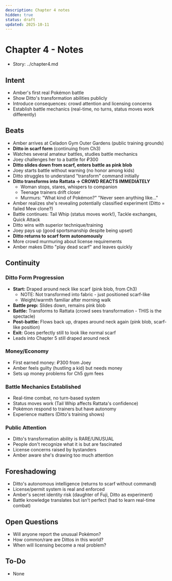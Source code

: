 ```yaml
---
description: Chapter 4 notes
hidden: true
status: draft
updated: 2025-10-11
---
```


# Chapter 4 - Notes

- Story: ../chapter4.md

## Intent
- Amber's first real Pokémon battle
- Show Ditto's transformation abilities publicly
- Introduce consequences: crowd attention and licensing concerns
- Establish battle mechanics (real-time, no turns, status moves work differently)

## Beats
- Amber arrives at Celadon Gym Outer Gardens (public training grounds)
- **Ditto in scarf form** (continuing from Ch3)
- Watches several amateur battles, studies battle mechanics
- Joey challenges her to a battle for ₽300
- **Ditto slides down from scarf, enters battle as pink blob**
- Joey starts battle without warning (no honor among kids)
- Ditto struggles to understand "transform" command initially
- **Ditto transforms into Rattata → CROWD REACTS IMMEDIATELY**
  - Woman stops, stares, whispers to companion
  - Teenage trainers drift closer
  - Murmurs: "What kind of Pokémon?" "Never seen anything like..."
- Amber realizes she's revealing potentially classified experiment (Ditto = failed Mew clone?)
- Battle continues: Tail Whip (status moves work!), Tackle exchanges, Quick Attack
- Ditto wins with superior technique/training
- Joey pays up (good sportsmanship despite being upset)
- **Ditto returns to scarf form autonomously**
- More crowd murmuring about license requirements
- Amber makes Ditto "play dead scarf" and leaves quickly

## Continuity
### Ditto Form Progression
- **Start:** Draped around neck like scarf (pink blob, from Ch3)
  - NOTE: Not transformed into fabric - just positioned scarf-like
  - Weight/warmth familiar after morning walk
- **Battle prep:** Slides down, remains pink blob
- **Battle:** Transforms to Rattata (crowd sees transformation - THIS is the spectacle)
- **Post-battle:** Flows back up, drapes around neck again (pink blob, scarf-like position)
- **Exit:** Goes perfectly still to look like normal scarf
- Leads into Chapter 5 still draped around neck

### Money/Economy
- First earned money: ₽300 from Joey
- Amber feels guilty (hustling a kid) but needs money
- Sets up money problems for Ch5 gym fees

### Battle Mechanics Established
- Real-time combat, no turn-based system
- Status moves work (Tail Whip affects Rattata's confidence)
- Pokémon respond to trainers but have autonomy
- Experience matters (Ditto's training shows)

### Public Attention
- Ditto's transformation ability is RARE/UNUSUAL
- People don't recognize what it is but are fascinated
- License concerns raised by bystanders
- Amber aware she's drawing too much attention

## Foreshadowing
- Ditto's autonomous intelligence (returns to scarf without command)
- License/permit system is real and enforced
- Amber's secret identity risk (daughter of Fuji, Ditto as experiment)
- Battle knowledge translates but isn't perfect (had to learn real-time combat)

## Open Questions
- Will anyone report the unusual Pokémon?
- How common/rare are Dittos in this world?
- When will licensing become a real problem?

## To-Do
- None
